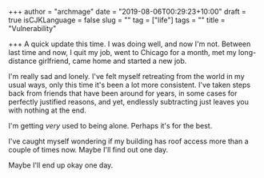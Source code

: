 +++
author = "archmage"
date = "2019-08-06T00:29:23+10:00"
draft = true
isCJKLanguage = false
slug = ""
tag = ["life"]
tags = ""
title = "Vulnerability"

+++
A quick update this time. I was doing well, and now I'm not. Between last time and now, I quit my job, went to Chicago for a month, met my long-distance girlfriend, came home and started a new job.

I'm really sad and lonely. I've felt myself retreating from the world in my usual ways, only this time it's been a lot more consistent. I've taken steps back from friends that have been around for years, in some cases for perfectly justified reasons, and yet, endlessly subtracting just leaves you with nothing at the end.

I'm getting _very_ used to being alone. Perhaps it's for the best.

I've caught myself wondering if my building has roof access more than a couple of times now. Maybe I'll find out one day. 

Maybe I'll end up okay one day.